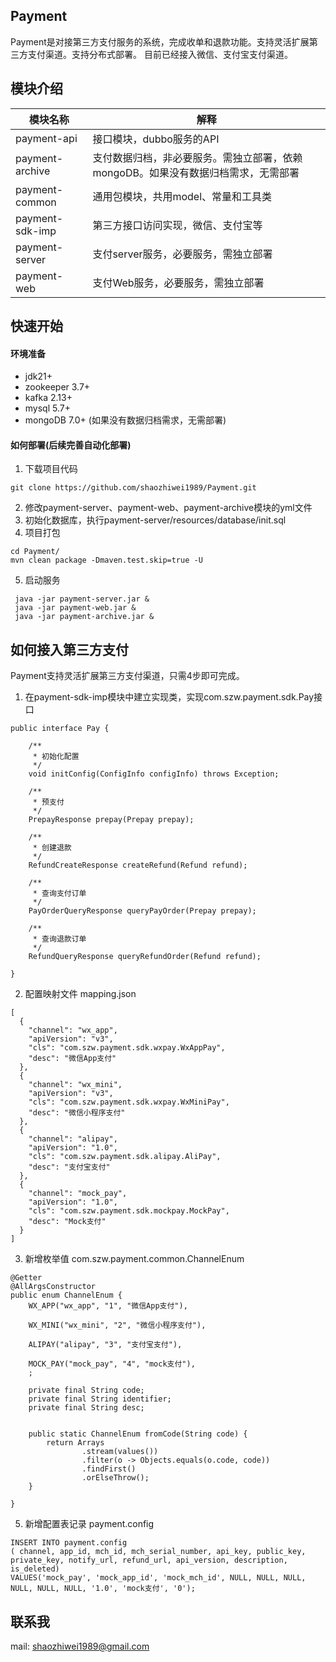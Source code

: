 ## Payment 
Payment是对接第三方支付服务的系统，完成收单和退款功能。支持灵活扩展第三方支付渠道。支持分布式部署。
目前已经接入微信、支付宝支付渠道。
## 模块介绍
| 模块名称  | 解释 |
| ------------- | ------------- |
| payment-api  | 接口模块，dubbo服务的API  |
| payment-archive  | 支付数据归档，非必要服务。需独立部署，依赖mongoDB。如果没有数据归档需求，无需部署  |
| payment-common  | 通用包模块，共用model、常量和工具类  |
| payment-sdk-imp  | 第三方接口访问实现，微信、支付宝等  |
| payment-server | 支付server服务，必要服务，需独立部署  |
| payment-web | 支付Web服务，必要服务，需独立部署  |

## 快速开始
#### 环境准备
- jdk21+
- zookeeper 3.7+
- kafka 2.13+
- mysql 5.7+
- mongoDB 7.0+ (如果没有数据归档需求，无需部署)
#### 如何部署(后续完善自动化部署)
1. 下载项目代码
```
git clone https://github.com/shaozhiwei1989/Payment.git
```
2. 修改payment-server、payment-web、payment-archive模块的yml文件
3. 初始化数据库，执行payment-server/resources/database/init.sql
4. 项目打包
```
cd Payment/
mvn clean package -Dmaven.test.skip=true -U
```
5. 启动服务
```
 java -jar payment-server.jar &
 java -jar payment-web.jar &
 java -jar payment-archive.jar & 
```
## 如何接入第三方支付
Payment支持灵活扩展第三方支付渠道，只需4步即可完成。
1. 在payment-sdk-imp模块中建立实现类，实现com.szw.payment.sdk.Pay接口
```
public interface Pay {

	/**
	 * 初始化配置
	 */
	void initConfig(ConfigInfo configInfo) throws Exception;

	/**
	 * 预支付
	 */
	PrepayResponse prepay(Prepay prepay);

	/**
	 * 创建退款
	 */
	RefundCreateResponse createRefund(Refund refund);

	/**
	 * 查询支付订单
	 */
	PayOrderQueryResponse queryPayOrder(Prepay prepay);

	/**
	 * 查询退款订单
	 */
	RefundQueryResponse queryRefundOrder(Refund refund);

}
```
2. 配置映射文件 mapping.json
```
[
  {
    "channel": "wx_app",
    "apiVersion": "v3",
    "cls": "com.szw.payment.sdk.wxpay.WxAppPay",
    "desc": "微信App支付"
  },
  {
    "channel": "wx_mini",
    "apiVersion": "v3",
    "cls": "com.szw.payment.sdk.wxpay.WxMiniPay",
    "desc": "微信小程序支付"
  },
  {
    "channel": "alipay",
    "apiVersion": "1.0",
    "cls": "com.szw.payment.sdk.alipay.AliPay",
    "desc": "支付宝支付"
  },
  {
    "channel": "mock_pay",
    "apiVersion": "1.0",
    "cls": "com.szw.payment.sdk.mockpay.MockPay",
    "desc": "Mock支付"
  }
]
```
3. 新增枚举值 com.szw.payment.common.ChannelEnum
```
@Getter
@AllArgsConstructor
public enum ChannelEnum {
	WX_APP("wx_app", "1", "微信App支付"),

	WX_MINI("wx_mini", "2", "微信小程序支付"),

	ALIPAY("alipay", "3", "支付宝支付"),

	MOCK_PAY("mock_pay", "4", "mock支付"),
	;

	private final String code;
	private final String identifier;
	private final String desc;


	public static ChannelEnum fromCode(String code) {
		return Arrays
				.stream(values())
				.filter(o -> Objects.equals(o.code, code))
				.findFirst()
				.orElseThrow();
	}

}
```
5. 新增配置表记录 payment.config
```
INSERT INTO payment.config
( channel, app_id, mch_id, mch_serial_number, api_key, public_key, private_key, notify_url, refund_url, api_version, description, is_deleted)
VALUES('mock_pay', 'mock_app_id', 'mock_mch_id', NULL, NULL, NULL, NULL, NULL, NULL, '1.0', 'mock支付', '0');
```
## 联系我
mail: shaozhiwei1989@gmail.com
   


